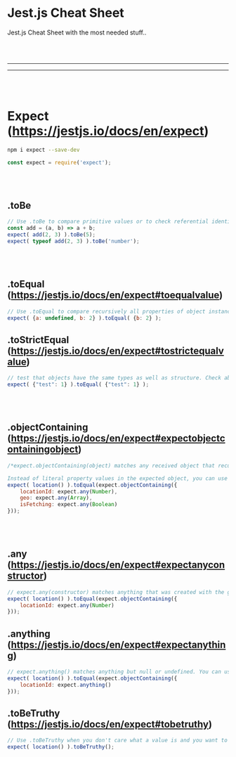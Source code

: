 # Jest.js Cheat Sheet
Jest.js Cheat Sheet with the most needed stuff..



<br />
<br />


 _____________________________________________________
 _____________________________________________________


<br />
<br />

# Expect (https://jestjs.io/docs/en/expect)
```bash
npm i expect --save-dev
```
```javascript
const expect = require('expect');
```

<br>
<br>

## .toBe
```javascript
// Use .toBe to compare primitive values or to check referential identity of object instances. It calls Object.is to compare values, which is even better for testing than === strict equality operator.
const add = (a, b) => a + b;
expect( add(2, 3) ).toBe(5);
expect( typeof add(2, 3) ).toBe('number');
```

<br>
<br>

## .toEqual (https://jestjs.io/docs/en/expect#toequalvalue)
```javascript
// Use .toEqual to compare recursively all properties of object instances (also known as "deep" equality). It calls Object.is to compare primitive values, which is even better for testing than === strict equality operator.
expect( {a: undefined, b: 2} ).toEqual( {b: 2} );
```

## .toStrictEqual (https://jestjs.io/docs/en/expect#tostrictequalvalue)
```javascript
// test that objects have the same types as well as structure. Check above .toEqual for compare difference
expect( {"test": 1} ).toEqual( {"test": 1} );
```


<br>
<br>


## .objectContaining (https://jestjs.io/docs/en/expect#expectobjectcontainingobject)
```javascript
/*expect.objectContaining(object) matches any received object that recursively matches the expected properties. That is, the expected object is a subset of the received object. Therefore, it matches a received object which contains properties that are present in the expected object.

Instead of literal property values in the expected object, you can use matchers, expect.anything(), and so on.*/
expect( location() ).toEqual(expect.objectContaining({
    locationId: expect.any(Number),
    geo: expect.any(Array),
    isFetching: expect.any(Boolean)
}));
```


<br>
<br>

## .any (https://jestjs.io/docs/en/expect#expectanyconstructor)
```javascript
// expect.any(constructor) matches anything that was created with the given constructor. You can use it inside toEqual or toBeCalledWith instead of a literal value.
expect( location() ).toEqual(expect.objectContaining({
    locationId: expect.any(Number)
}));
```

## .anything (https://jestjs.io/docs/en/expect#expectanything)
```javascript
// expect.anything() matches anything but null or undefined. You can use it inside toEqual or toBeCalledWith instead of a literal value. For example, if you want to check that a mock function is called with a non-null argument:
expect( location() ).toEqual(expect.objectContaining({
    locationId: expect.anything()
}));
```



## .toBeTruthy (https://jestjs.io/docs/en/expect#tobetruthy)
```javascript
// Use .toBeTruthy when you don't care what a value is and you want to ensure a value is true in a boolean context. 
expect( location() ).toBeTruthy();
```

